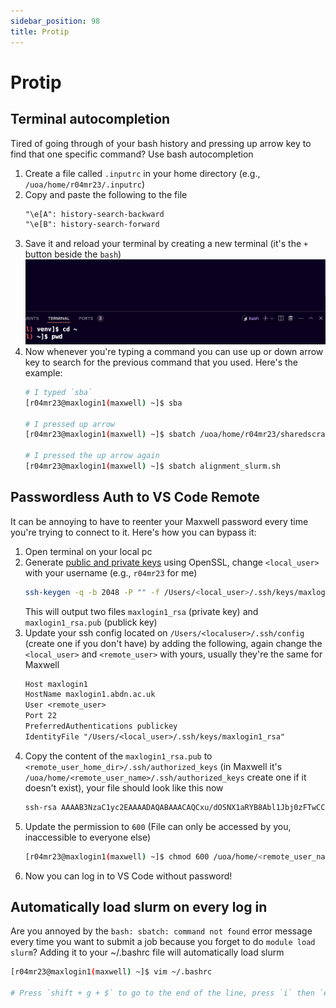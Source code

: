 ```yaml
---
sidebar_position: 98
title: Protip
---
```


# Protip

## Terminal autocompletion
Tired of going through of your bash history and pressing up arrow key to find that one specific command? Use bash autocompletion
1. Create a file called `.inputrc` in your home directory (e.g., `/uoa/home/r04mr23/.inputrc`)
1. Copy and paste the following to the file
    ```txt title=".inputrc"
    "\e[A": history-search-backward
    "\e[B": history-search-forward
    ```
1. Save it and reload your terminal by creating a new terminal (it's the `+` button beside the `bash`)
![Terminal overview](img/1_1.png)
1. Now whenever you're typing a command you can use up or down arrow key to search for the previous command that you used. Here's the example:
    ```bash
    # I typed `sba`
    [r04mr23@maxlogin1(maxwell) ~]$ sba

    # I pressed up arrow
    [r04mr23@maxlogin1(maxwell) ~]$ sbatch /uoa/home/r04mr23/sharedscratch/src/start_jupyter.sh benccchmarker-simulation

    # I pressed the up arrow again
    [r04mr23@maxlogin1(maxwell) ~]$ sbatch alignment_slurm.sh 
    ```

## Passwordless Auth to VS Code Remote
It can be annoying to have to reenter your Maxwell password every time you're trying to connect to it. Here's how you can bypass it:

1. Open terminal on your local pc
1. Generate [public and private keys](https://www.preveil.com/blog/public-and-private-key/) using OpenSSL, change `<local_user>` with your username (e.g., `r04mr23` for me)
    ```bash
    ssh-keygen -q -b 2048 -P "" -f /Users/<local_user>/.ssh/keys/maxlogin_rsa -t rsa
    ```
    This will output two files `maxlogin1_rsa` (private key) and `maxlogin1_rsa.pub` (publick key)
1. Update your ssh config located on `/Users/<localuser>/.ssh/config` (create one if you don't have) by adding the following, again change the `<local_user>` and `<remote_user>` with yours, usually they're the same for Maxwell
    ```txt file="/Users/<local_user>/.ssh/config"
    Host maxlogin1
    HostName maxlogin1.abdn.ac.uk
    User <remote_user>
    Port 22
    PreferredAuthentications publickey
    IdentityFile "/Users/<local_user>/.ssh/keys/maxlogin1_rsa"
    ```
1. Copy the content of the `maxlogin1_rsa.pub` to  `<remote_user_home_dir>/.ssh/authorized_keys` (in Maxwell it's `/uoa/home/<remote_user_name>/.ssh/authorized_keys` create one if it doesn't exist), your file should look like this now
    ```txt file="/uoa/home/<remote_user_name>/.ssh/authorized_keys"
    ssh-rsa AAAAB3NzaC1yc2EAAAADAQABAAACAQCxu/dOSNX1aRYB8Abl1Jbj0zFTwCCQBaXi/ZsWJS4mEX0RkXckItf2hf0O14PBZ8DdW9RS/zdadadasdaystdeyuasgdhjagjhdgashjdghjasdtyaatyuetyquegjhwqghjdaghjsdghsjagdhjagsdhjaghjdgahsjdghjastdyaudtyuatdyuatsyudtasyudtasyudryrqtyertyqwretfqghwefqgwhefghqfhegqfwgheqw m.ramdhani.23@abdn.ac.uk
    ```
1. Update the permission to `600` (File can only be accessed by you, inaccessible to everyone else)
    ```bash
    [r04mr23@maxlogin1(maxwell) ~]$ chmod 600 /uoa/home/<remote_user_name>/.ssh/authorized_keys
    ```
1. Now you can log in to VS Code without password!

## Automatically load slurm on every log in
Are you annoyed by the `bash: sbatch: command not found` error message every time you want to submit a job because you forget to do `module load slurm`? Adding it to your ~/.bashrc file will automatically load slurm
```bash
[r04mr23@maxlogin1(maxwell) ~]$ vim ~/.bashrc

# Press `shift + g + $` to go to the end of the line, press `i` then `enter` and type `module load slurm`
```